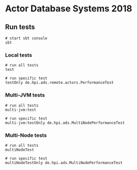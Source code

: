 # Actor Database Systems 2018

## Run tests
```
# start sbt console
sbt
```
### Local tests
```
# run all tests
test

# run specific test
testOnly de.hpi.ads.remote.actors.PerformanceTest
```

### Multi-JVM tests
```
# run all tests
multi-jvm:test

# run specific test
multi-jvm:testOnly de.hpi.ads.MultiNodePerformanceTest
```

### Multi-Node tests
```
# run all tests
multiNodeTest

# run specific test
multiNodeTestOnly de.hpi.ads.MultiNodePerformanceTest
```
